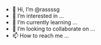 - 👋 Hi, I’m @rassssg
- 👀 I’m interested in ...
- 🌱 I’m currently learning ...
- 💞️ I’m looking to collaborate on ...
- 📫 How to reach me ...

<!---
rassssg/rassssg is a ✨ special ✨ repository because its `README.md` (this file) appears on your GitHub profile.
You can click the Preview link to take a look at your changes.
--->
